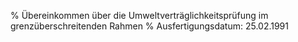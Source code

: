 % Übereinkommen über die Umweltverträglichkeitsprüfung im grenzüberschreitenden Rahmen
% Ausfertigungsdatum: 25.02.1991
 